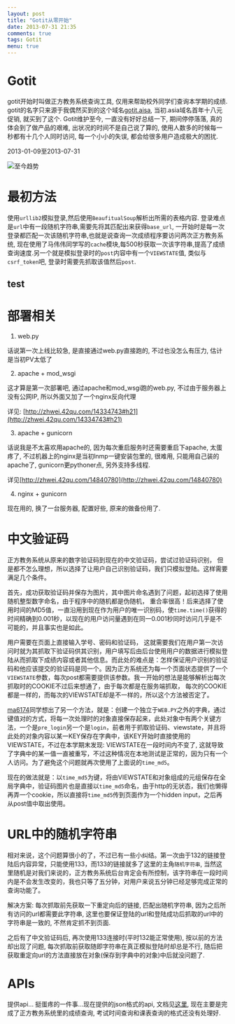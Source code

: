 ```yaml
---
layout: post
title: "Gotit从零开始"
date: 2013-07-31 21:35
comments: true
tags: Gotit
menu: true
---
```


# Gotit

gotit开始时叫做正方教务系统查询工具, 仅用来帮助校外同学们查询本学期的成绩. gotit的名字只来源于我偶然买到的这个域名[gotit.aisa](http://gotit.asia), 当初.asia域名首年十八元促销, 就买到了这个. Gotit维护至今, 一直没有好好总结一下, 期间停停落落, 真的体会到了做产品的艰难, 出状况的时间不是自己说了算的, 使用人数多的时候每一秒都有十几个人同时访问, 每一个小小的失误, 都会给很多用户造成极大的困扰.

2013-01-09至2013-07-31

![至今趋势](http://ww3.sinaimg.cn/mw1024/9f62afa1jw1e76c7fq088j20ur0cbwh7.jpg)


# 最初方法

使用`urllib2`模拟登录,然后使用`BeaufitualSoup`解析出所需的表格内容. 登录难点是`url`中有一段随机字符串,需要先将其匹配出来获得`base_url`, 一开始时是每一次登录都匹配一次该随机字符串,也就是说查询一次成绩程序要访问两次正方教务系统, 现在使用了马伟伟同学写的`cache`模块,每500秒获取一次该字符串,提高了成绩查询速度.另一个就是模拟登录时的`post`内容中有一个`VIEWSTATE`值, 类似与`csrf_token`吧, 登录时需要先抓取该值然后`post`.

## test

# 部署相关

1.  web.py

话说第一次上线比较急, 是直接通过web.py直接跑的, 不过也没怎么有压力, 估计是当初PV太低了

2.  apache + mod_wsgi

这才算是第一次部署吧, 通过apache和mod_wsgi跑的web.py, 不过由于服务器上没有公网IP, 所以外面又加了一个nginx反向代理

详见: [http://zhwei.42qu.com/14334743#h21](http://zhwei.42qu.com/14334743#h21)

3.  apache + gunicorn

话说我是不太喜欢用apache的, 因为每次重启服务时还需要重启下apache, 太蛋疼了, 不过机器上的nginx是当初lnmp一键安装包里的, 很难用, 只能用自己装的apache了, gunicorn更pythoner点, 另外支持多线程.

详见[http://zhwei.42qu.com/14840780](http://zhwei.42qu.com/14840780)

4.  nginx + gunicorn

现在用的, 换了一台服务器, 配置好些, 原来的做备份用了.

# 中文验证码

 正方教务系统从原来的数字验证码到现在的中文验证码，尝试过验证码识别， 但是都不怎么理想，所以选择了让用户自己识别验证码，我们只模拟登陆。这样需要满足几个条件。  

 首先，成功获取验证码并保存为图片，其中图片命名遇到了问题，起初选择了使用随机整型数字命名，由于程序中的随机都是伪随机， 重合率很高！后来选择了使用时间的MD5值，一直沿用到现在作为用户的唯一识别码，使`time.time()`获得的时间精确到0.001秒，以现在的用户访问量遇到在同一0.001秒同时访问几乎是不可能的，并且事实也是如此。

 用户需要在页面上直接输入学号、密码和验证码， 这就需要我们在用户第一次访问时就为其抓取下验证码供其识别，用户填写后由后台使用用户的数据进行模拟登陆从而抓取下成绩内容或者其他信息。而此处的难点是：怎样保证用户识别的验证码和他应该提交的验证码是同一个。因为正方系统还为每一个页面状态提供了一个`VIEWSTATE`参数，每次post都需要提供该参数。我一开始的想法是能够解析出每次抓取时的COOKIE不过后来想通了，由于每次都是在服务端抓取， 每次的COOKIE都是一样的，而每次的VIEWSTATE却是不一样的，所以这个方法被否定了。

 [ma6174](http://ma6174.github.io)同学想出了另一个方法，就是：创建一个独立于`WEB.PY`之外的字典，通过键值对的方式，将每一次处理时的对象直接保存起来，此处对象中有两个关键方法，一个是`pre_login`另一个是`login`，前者用于抓取验证码、viewstate，并且将此处的对象内容以某一KEY保存在字典中，该KEY开始时直接使用的VIEWSTATE，不过在本学期末发现: VIEWSTATE在一段时间内不变了, 这就导致了字典中的某一值一直被重写，不过这种情况在本地测试是正常的，因为只有一个人访问。为了避免这个问题就再次使用了上面说的`time_md5`。

 现在的做法就是：以`time_md5`为键，将由VIEWSTATE和对象组成的元组保存在全局字典中，验证码图片也是直接以`time_md5`命名，由于http的无状态，我们也懒得再弄一个cookie，所以直接将`time_md5`传到页面作为一个hidden input，之后再从post值中取出使用。


# URL中的随机字符串

 相对来说，这个问题算很小的了，不过已有一些小纠结。第一次由于132的链接登陆后内容异常，只能使用133，而133的链接就多了这里的主角`随机字符串`, 当然这里随机是对我们来说的，正方教务系统后台肯定会有所控制，该字符串在一段时间内是不会发生改变的，我也只等了五分钟，对用户来说五分钟已经足够完成正常的查询功能了。  

 解决方案: 每次抓取前先获取一下重定向后的链接, 匹配出随机字符串, 因为之后所有访问的url都需要此字符串, 这里也要保证登陆的url和登陆成功后抓取的url中的字符串是一致的, 不然肯定抓不到页面.

 之后有了中文验证码后, 再次使用133连接时(平时132能正常使用), 按以前的方法却出现了问题, 每次抓取前获取随即字符串在真正模拟登陆时却总是不行, 随后把获取重定向url的方法直接放在对象(保存到字典中的对象)中后就没问题了.


# APIs

提供api... 挺蛋疼的一件事...现在提供的json格式的api, 文档见[这里](https://github.com/zhwei/gotit/blob/gunicorn/doc/api.markdown), 现在主要是完成了正方教务系统里的成绩查询, 考试时间查询和课表查询的格式还没有处理好.










